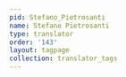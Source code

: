 ```yaml
---
pid: Stefano_Pietrosanti
name: Stefano Pietrosanti
type: translator
order: '143'
layout: tagpage
collection: translator_tags
---
```

